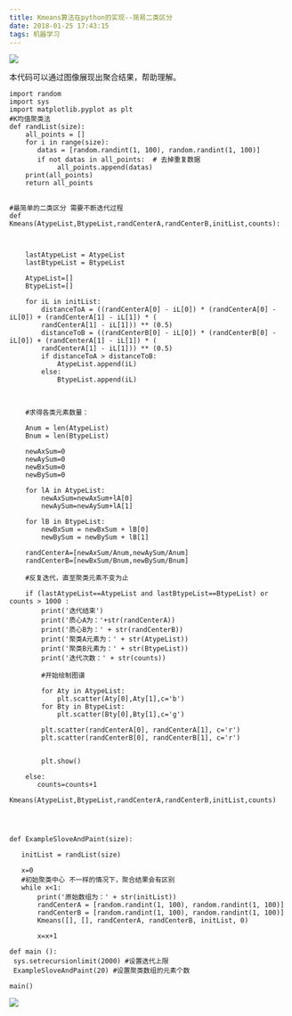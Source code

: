 ```yaml
---
title: Kmeans算法在python的实现--简易二类区分
date: 2018-01-25 17:43:15
tags: 机器学习
---
```

![](http://redtreeblog-1253690989.cosgz.myqcloud.com/ai/kmeans.png)

本代码可以通过图像展现出聚合结果，帮助理解。

    import random
    import sys
    import matplotlib.pyplot as plt
    #K均值聚类法
    def randList(size):
        all_points = []
        for i in range(size):
           datas = [random.randint(1, 100), random.randint(1, 100)]
           if not datas in all_points:  # 去掉重复数据
                all_points.append(datas)
        print(all_points)
        return all_points
    
    
    #最简单的二类区分 需要不断迭代过程
    def  Kmeans(AtypeList,BtypeList,randCenterA,randCenterB,initList,counts):
    
    
    
        lastAtypeList = AtypeList
        lastBtypeList = BtypeList
    
        AtypeList=[]
        BtypeList=[]
    
        for iL in initList:
            distanceToA = ((randCenterA[0] - iL[0]) * (randCenterA[0] - iL[0]) + (randCenterA[1] - iL[1]) * (
            randCenterA[1] - iL[1])) ** (0.5)
            distanceToB = ((randCenterB[0] - iL[0]) * (randCenterB[0] - iL[0]) + (randCenterA[1] - iL[1]) * (
            randCenterA[1] - iL[1])) ** (0.5)
            if distanceToA > distanceToB:
                AtypeList.append(iL)
            else:
                BtypeList.append(iL)
    
    
    
        #求得各类元素数量：
    
        Anum = len(AtypeList)
        Bnum = len(BtypeList)
    
        newAxSum=0
        newAySum=0
        newBxSum=0
        newBySum=0
    
        for lA in AtypeList:
            newAxSum=newAxSum+lA[0]
            newAySum=newAySum+lA[1]
    
        for lB in BtypeList:
            newBxSum = newBxSum + lB[0]
            newBySum = newBySum + lB[1]
    
        randCenterA=[newAxSum/Anum,newAySum/Anum]
        randCenterB=[newBxSum/Bnum,newBySum/Bnum]
    
        #反复迭代，直至聚类元素不变为止
    
        if (lastAtypeList==AtypeList and lastBtypeList==BtypeList) or counts > 1000 :
            print('迭代结束')
            print('质心A为：'+str(randCenterA))
            print('质心B为：' + str(randCenterB))
            print('聚类A元素为：' + str(AtypeList))
            print('聚类B元素为：' + str(BtypeList))
            print('迭代次数：' + str(counts))
    
            #开始绘制图谱
    
            for Aty in AtypeList:
                plt.scatter(Aty[0],Aty[1],c='b')
            for Bty in BtypeList:
                plt.scatter(Bty[0],Bty[1],c='g')
    
            plt.scatter(randCenterA[0], randCenterA[1], c='r')
            plt.scatter(randCenterB[0], randCenterB[1], c='r')
    
    
            plt.show()
    
        else:
           counts=counts+1
           Kmeans(AtypeList,BtypeList,randCenterA,randCenterB,initList,counts)
    
    
    
    
    def ExampleSloveAndPaint(size):
    
       initList = randList(size)
    
       x=0
       #初始聚类中心 不一样的情况下，聚合结果会有区别
       while x<1:
           print('原始数组为：' + str(initList))
           randCenterA = [random.randint(1, 100), random.randint(1, 100)]
           randCenterB = [random.randint(1, 100), random.randint(1, 100)]
           Kmeans([], [], randCenterA, randCenterB, initList, 0)
    
           x=x+1
    
    def main ():
     sys.setrecursionlimit(2000) #设置迭代上限
     ExampleSloveAndPaint(20) #设置聚类数组的元素个数
    
    main()
    
![](http://redtreeblog-1253690989.cosgz.myqcloud.com/ai/kmeans2.png)